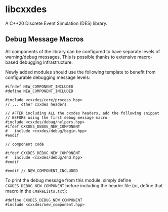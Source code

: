 # libcxxdes

A C++20 Discrete Event Simulation (DES) library.

## Debug Message Macros

All components of the library can be configured to have separate levels of warning/debug messages. This is possible thanks to extensive macro-based debugging infrastructure.

Newly added modules should use the following template to benefit from configurable debugging message levels:

```[cpp]
#ifndef NEW_COMPONENT_INCLUDED
#define NEW_COMPONENT_INCLUDED

#include <cxxdes/core/process.hpp>
// ... other cxxdes headers

// AFTER including ALL the cxxdes headers, add the following snippet
// BEFORE using the first debug message macro
#include <cxxdes/debug/helpers.hpp>
#ifdef CXXDES_DEBUG_NEW_COMPONENT
#   include <cxxdes/debug/begin.hpp>
#endif

// component code

#ifdef CXXDES_DEBUG_NEW_COMPONENT
#   include <cxxdes/debug/end.hpp>
#endif

#endif // NEW_COMPONENT_INCLUDED
```

To print the debug message from this module, simply define `CXXDES_DEBUG_NEW_COMPONENT` before including the header file (or, define that macro in the `CMakeLists.txt`):

```[cpp]
#define CXXDES_DEBUG_NEW_COMPONENT
#include <cxxdes/new_component.hpp>
```
